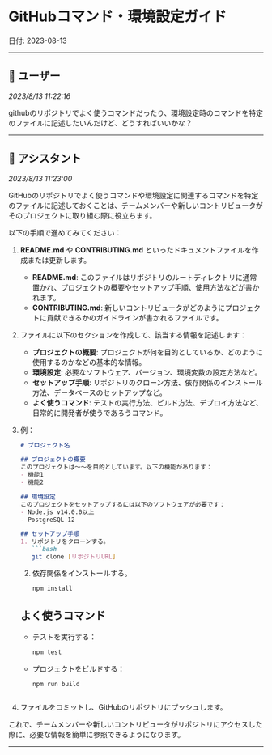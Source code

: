 # GitHubコマンド・環境設定ガイド

日付: 2023-08-13

---

## 👤 ユーザー
*2023/8/13 11:22:16*

githubのリポジトリでよく使うコマンドだったり、環境設定時のコマンドを特定のファイルに記述したいんだけど、どうすればいいかな？

---

## 🤖 アシスタント
*2023/8/13 11:23:00*

GitHubのリポジトリでよく使うコマンドや環境設定に関連するコマンドを特定のファイルに記述しておくことは、チームメンバーや新しいコントリビュータがそのプロジェクトに取り組む際に役立ちます。

以下の手順で進めてみてください：

1. **README.md** や **CONTRIBUTING.md** といったドキュメントファイルを作成または更新します。

   - **README.md**: このファイルはリポジトリのルートディレクトリに通常置かれ、プロジェクトの概要やセットアップ手順、使用方法などが書かれます。
   - **CONTRIBUTING.md**: 新しいコントリビュータがどのようにプロジェクトに貢献できるかのガイドラインが書かれるファイルです。

2. ファイルに以下のセクションを作成して、該当する情報を記述します：

   - **プロジェクトの概要**: プロジェクトが何を目的としているか、どのように使用するのかなどの基本的な情報。
   - **環境設定**: 必要なソフトウェア、バージョン、環境変数の設定方法など。
   - **セットアップ手順**: リポジトリのクローン方法、依存関係のインストール方法、データベースのセットアップなど。
   - **よく使うコマンド**: テストの実行方法、ビルド方法、デプロイ方法など、日常的に開発者が使うであろうコマンド。

3. 例：

   ```markdown
   # プロジェクト名

   ## プロジェクトの概要
   このプロジェクトは～～を目的としています。以下の機能があります：
   - 機能1
   - 機能2

   ## 環境設定
   このプロジェクトをセットアップするには以下のソフトウェアが必要です：
   - Node.js v14.0.0以上
   - PostgreSQL 12

   ## セットアップ手順
   1. リポジトリをクローンする。
      ```bash
      git clone [リポジトリURL]
      ```
   2. 依存関係をインストールする。
      ```bash
      npm install
      ```

   ## よく使うコマンド
   - テストを実行する：
      ```bash
      npm test
      ```
   - プロジェクトをビルドする：
      ```bash
      npm run build
      ```

   ```

4. ファイルをコミットし、GitHubのリポジトリにプッシュします。

これで、チームメンバーや新しいコントリビュータがリポジトリにアクセスした際に、必要な情報を簡単に参照できるようになります。

---
